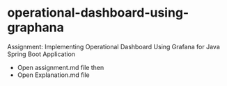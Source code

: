 # operational-dashboard-using-graphana
Assignment: Implementing Operational Dashboard Using Grafana for Java Spring Boot Application

- Open assignment.md file then
- Open Explanation.md file
  
